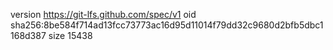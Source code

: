 version https://git-lfs.github.com/spec/v1
oid sha256:8be584f714ad13fcc73773ac16d95d11014f79dd32c9680d2bfb5dbc1168d387
size 15438
